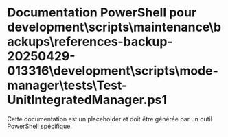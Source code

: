# Documentation PowerShell pour development\scripts\maintenance\backups\references-backup-20250429-013316\development\scripts\mode-manager\tests\Test-UnitIntegratedManager.ps1

Cette documentation est un placeholder et doit être générée par un outil PowerShell spécifique.
